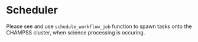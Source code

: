 # Scheduler

Please see and use `schedule_workflow_job` function to spawn tasks onto the CHAMPSS cluster, when science processing is occuring.